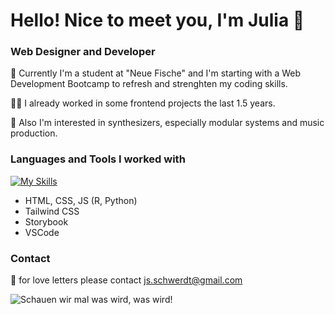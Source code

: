 # Hello! Nice to meet you, I'm Julia 👋

### Web Designer and Developer

🐣 Currently I'm a student at "Neue Fische" and I'm starting with a Web Development Bootcamp to refresh and strenghten my coding skills. 

👩‍💻 I already worked in some frontend projects the last 1.5 years.

👾 Also I'm interested in synthesizers, especially modular systems and music production. 


### Languages and Tools I worked with 

[![My Skills](https://skillicons.dev/icons?i=js,html,css,wasm)](https://skillicons.dev)

- HTML, CSS, JS (R, Python)
- Tailwind CSS
- Storybook
- VSCode

### Contact

💌 for love letters please contact js.schwerdt@gmail.com

![Schauen wir mal was wird, was wird!](https://media.giphy.com/media/QsKxQSqunNaG3I0g6O/giphy.gif)
